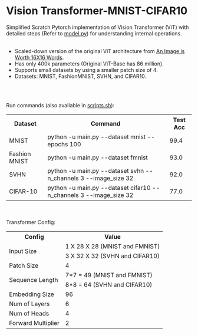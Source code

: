 # Vision Transformer-MNIST-CIFAR10
Simplified Scratch Pytorch implementation of Vision Transformer (ViT) with detailed steps (Refer to <a href="model.py">model.py</a>) for understanding internal operations. <br> <br>

<ul>
  <li>Scaled-down version of the original ViT architecture from <a href="https://arxiv.org/pdf/2010.11929.pdf">An Image is Worth 16X16 Words</a>. </li>
   <li>Has only 400k parameters (Original ViT-Base has 86 million). </li>
  <li>Supports small datasets by using a smaller patch size of 4.</li>
  <li>Datasets: MNIST, FashionMNIST, SVHN, and CIFAR10.</li>
</ul>  

<br><br>

Run commands (also available in <a href="scripts.sh">scripts.sh</a>): <br>
<table>
  <tr>
    <th>Dataset</th>
    <th>Command</th>
    <th>Test Acc</th>
  </tr>
  <tr>
    <td>MNIST</td>
    <td>python -u main.py --dataset mnist --epochs 100</td>
    <td>99.4</td>
  </tr>
  <tr>
    <td>Fashion MNIST</td>
    <td>python -u main.py --dataset fmnist</td>
    <td>93.0</td>
  </tr>
  <tr>
    <td>SVHN</td>
    <td>python -u main.py --dataset svhn --n_channels 3 --image_size 32</td>
    <td>92.0</td>
  </tr>
  <tr>
    <td>CIFAR-10</td>
    <td>python -u main.py --dataset cifar10 --n_channels 3 --image_size 32</td>
    <td>77.0</td>
  </tr>
</table>


<br><br>
Transformer Config:

<table>
  <tr>
    <th>Config</th>
    <th>Value</th>
  </tr>
  <tr>
    <td rowspan="2">Input Size</td>
    <td> 1 X 28 X 28   (MNIST and FMNIST) </td>
  </tr>
  <tr>
    <td>  3 X 32 X 32   (SVHN and CIFAR10) </td>
  </tr>

  <tr>
    <td>Patch Size</td>
    <td>4</td>
  </tr>
  <tr>
    <td rowspan="2">Sequence Length</td>
    <td>7*7 = 49 (MNIST and FMNIST) </td>
  </tr>
  <tr>
    <td>8*8 = 64 (SVHN and CIFAR10) </td>
  </tr>
  <tr>
    <td>Embedding Size </td>
    <td>96</td>
  </tr>
  <tr>
    <td>Num of Layers </td>
    <td>6</td>
  </tr>
  <tr>
    <td>Num of Heads </td>
    <td>4</td>
  </tr>
  <tr>
    <td>Forward Multiplier </td>
    <td>2</td>
  </tr>
</table>

